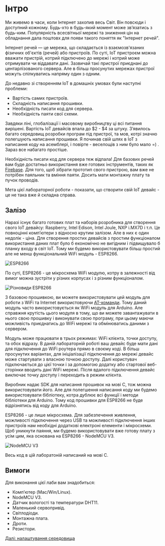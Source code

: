 # Інтро

Ми живемо в часи, коли Інтернет захопив весь Світ. Він повсюди і доступний кожному. Будь-хто в будь-який момент може зв’язатись з будь-ким. Популярність всесвітньої мережі та зниження цін на обладнання дала поштовх для появи такого поняття як "Інтернет речей".

Інтернет речей — це мережа, що складається із взаємозв'язаних фізичних об'єктів (речей) або пристроїв. По суті, IoT пристроєм можна вважати пристрій, котрий підключено до мережі і котрий може отримувати чи віддавати дані. Зазвичай такі пристрої приєднані до центарлізованого сервера. Але в більш просунутих мережах пристрої можуть спілкуватись напряму один з одним.

До недавно зі створенням IoT в домашніх умовах були наступні проблеми:

- Вартість самих пристроїв.
- Складність написання прошивки.
- Необхідність писати код для сервера.
- Необхідність паяти свої схеми.

Завдяки ліні, глобалізації і масовому виробництву ці всі питання вирішені. Вартість IoT девайсів впала до $2 - $4 за штуку. З’явилось багато середовищ розробки програм під пристрої, та мов, котрі значно полегшують написання прошивки. Я починав свій шлях в IoT з написання коду на асемблері, і повірте - веселощів з ним було мало =) . Зараз все набагато простіше.

Необхідність писати код для сервера теж відпала! Для базових речей вам буде достатньо використання вже готових інструментів, таких як [Firebase](https://firebase.google.com/). Для того, щоб зібрати прототип свого пристрою, вам вже не потрібен паяльник та вміння паяти. Досить мати монтажну плату та пучок проводів.

Мета цієї лабораторної роботи - показати, що створити свій IoT девайс - це не така вже й складна справа.

## Залізо

Наразі існує багато готових плат та наборів розробника для створення свого IoT девайсу: Raspberry, Intel Edison, Intel Joule, NXP i.MX7D і т.п. Це повноцінні комп’ютери з відносно крутим залізом. Але в них є один недолік - ціна. Для створення простих девайсів з простим функціоналом використання даних плат було б економічно не вигідним і підвищувало б планку входу в світ IoT. Тому ми будемо використовувати більш простий але не менш функціональний WiFi модуль - ESP8266.

![ESP8266](https://github.com/snipter/firebase-iot-codelab/blob/master/docs/assets/image58.png)

По суті, ESP8266 - це мікросхема WiFi модулю, котру в залежності від вимог можна зустріти у різних корпусах і з різним функціоналом.

![Різновиди ESP8266](image48.png)

З базовою прошивкою, ви можете використовувати цей модуль для роботи з WiFi та Internet використовуючи [AT-команди](https://en.wikipedia.org/wiki/Hayes_command_set). Тому даний модуль часто використовується як WiFi модуль для Arduino. Але справжня крутість цього модуля в тому, що ви можете завантажувати в нього свою прошивку і виконувати свою програму, при цьому маючи можливість приєднатись до WiFi мережі та обмінюватись даними з сервером.

Модуль може працювати в трьох режимах: WiFi клієнта, точки доступу, та обох відразу. В даній лабораторній роботі ваш девайс буде мати дані для підключення до WiFi роутера прямо в своєму коді. В більш просунутих варіантах, для ініціалізації підключення до мережі девайс може стартувати з власною точкою доступу. Далі користувач підключається до цієї точки і за допомогою додатку або стартової веб-сторінки вводить дані WiFi мережі. Після вдалого підключення девайс виключає точку доступу і переходить в режим клієнта.

Виробник надає SDK для написання прошивок на мові С, тож можна використовувати його. Але для полегшення написання коду ми будемо використовувати бібліотеку, котра дублює всі функції і методи бібліотеки для Arduino. Тому код прошивки для ESP8266 не буде відрізнятись від коду для Arduino.

ESP8266 - це лише мікросхема. Для забезпечення живлення, можливості підключення через USB та можливості підключення інших пристроїв нам необхідні додаткові електроні елементи і мікросхеми. Щоб уникнути паяння, ми будемо використовувати вже готову плату з усім цим, яка основана на ESP8266 - NodeMCU V3.

![NodeMCU V3](image2.png)

Весь код в цій лаборатоній написаний на мові C.

## Вимоги

Для виконання цієї лаби вам знадобиться:

- Комп’ютер (Mac/Win/Linux).
- NodeMCU V3.
- Датчик вологості та температури DHT11.
- Маленький сервопривід.
- Світлодіоди.
- Монтажна плата.
- Дроти.
- Резистори.

[Далі: налаштування середовища](link)
